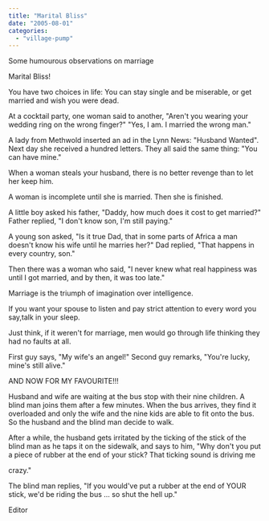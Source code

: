 ```yaml
---
title: "Marital Bliss"
date: "2005-08-01"
categories: 
  - "village-pump"
---
```


Some humourous observations on marriage

Marital Bliss!

You have two choices in life: You can stay single and be miserable, or get married and wish you were dead.

At a cocktail party, one woman said to another, "Aren't you wearing your wedding ring on the wrong finger?" "Yes, I am. I married the wrong man."

A lady from Methwold inserted an ad in the Lynn News: "Husband Wanted". Next day she received a hundred letters. They all said the same thing: "You can have mine."

When a woman steals your husband, there is no better revenge than to let her keep him.

A woman is incomplete until she is married. Then she is finished.

A little boy asked his father, "Daddy, how much does it cost to get married?" Father replied, "I don't know son, I'm still paying."

A young son asked, "Is it true Dad, that in some parts of Africa a man doesn't know his wife until he marries her?" Dad replied, "That happens in every country, son."

Then there was a woman who said, "I never knew what real happiness was until I got married, and by then, it was too late."

Marriage is the triumph of imagination over intelligence.

If you want your spouse to listen and pay strict attention to every word you say,talk in your sleep.

Just think, if it weren't for marriage, men would go through life thinking they had no faults at all.

First guy says, "My wife's an angel!" Second guy remarks, "You're lucky, mine's still alive."

AND NOW FOR MY FAVOURITE!!!

Husband and wife are waiting at the bus stop with their nine children. A blind man joins them after a few minutes. When the bus arrives, they find it overloaded and only the wife and the nine kids are able to fit onto the bus. So the husband and the blind man decide to walk.

After a while, the husband gets irritated by the ticking of the stick of the blind man as he taps it on the sidewalk, and says to him, "Why don't you put a piece of rubber at the end of your stick? That ticking sound is driving me

crazy."

The blind man replies, "If you would've put a rubber at the end of YOUR stick, we'd be riding the bus ... so shut the hell up."

Editor
